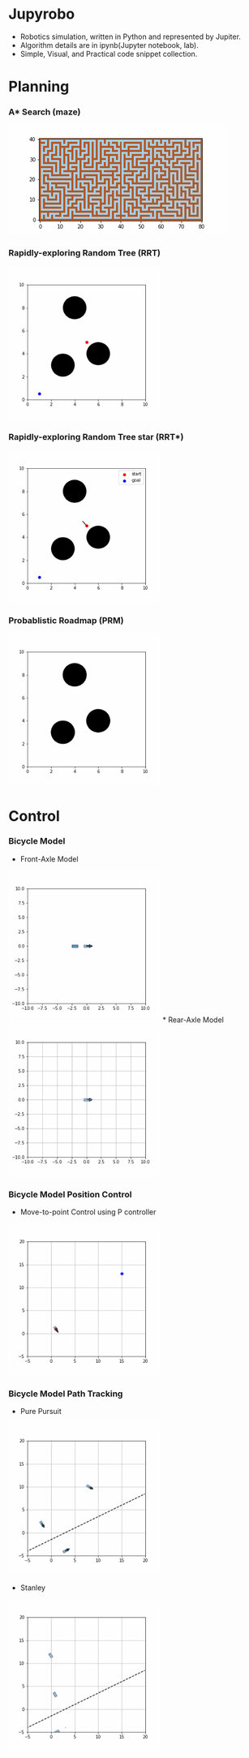 # Jupyrobo
* Robotics simulation, written in Python and represented by Jupiter.
* Algorithm details are in ipynb(Jupyter notebook, lab).
* Simple, Visual, and Practical code snippet collection.

# Planning

### A* Search (maze)
![image](https://github.com/Kanghyun-Kim/jupyrobo/blob/master/A*/out.gif)
### Rapidly-exploring Random Tree (RRT)
<img src="https://github.com/Kanghyun-Kim/jupyrobo/blob/master/RRT/out_rrt.gif" width="300" height="300"/>

### Rapidly-exploring Random Tree star (RRT*)
<img src="https://github.com/Kanghyun-Kim/jupyrobo/blob/master/RRT/out_rrtstar.gif" width="300" height="300"/>

### Probablistic Roadmap (PRM)
<img src="https://github.com/Kanghyun-Kim/jupyrobo/blob/master/PRM/out_prm.gif" width="300" height="300"/>

# Control

### Bicycle Model
* Front-Axle Model
<img src="https://github.com/Kanghyun-Kim/jupyrobo/blob/master/BicycleModel/out_bicycle_front.gif" width="300" height="300"/>
* Rear-Axle Model
<img src="https://github.com/Kanghyun-Kim/jupyrobo/blob/master/BicycleModel/out_bicycle_rear.gif" width="300" height="300"/>

### Bicycle Model Position Control
* Move-to-point Control using P controller
<img src="https://github.com/Kanghyun-Kim/jupyrobo/blob/master/BicycleModel/out_move_to_point.gif" width="300" height="300"/>

### Bicycle Model Path Tracking
* Pure Pursuit
<img src="https://github.com/Kanghyun-Kim/jupyrobo/blob/master/BicycleControl/out_pure_pursuit.gif" width="300" height="300"/>

* Stanley
<img src="https://github.com/Kanghyun-Kim/jupyrobo/blob/master/BicycleControl/out_stanley.gif" width="300" height="300"/>
